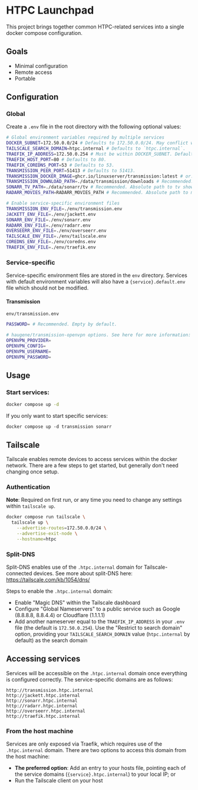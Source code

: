 # HTPC Launchpad
This project brings together common HTPC-related services into a single docker compose configuration.

## Goals
- Minimal configuration
- Remote access
- Portable

## Configuration
### Global
Create a `.env` file in the root directory with the following optional values:
```sh
# Global environment variables required by multiple services
DOCKER_SUBNET=172.50.0.0/24 # Defaults to 172.50.0.0/24. May conflict with existing networks.
TAILSCALE_SEARCH_DOMAIN=htpc.internal # Defaults to `htpc.internal`.
TRAEFIK_IP_ADDRESS=172.50.0.254 # Must be within DOCKER_SUBNET. Defaults to 172.50.0.254.
TRAEFIK_HOST_PORT=80 # Defaults to 80.
TRAEFIK_COREDNS_PORT=53 # Defaults to 53.
TRANSMISSION_PEER_PORT=51413 # Defaults to 51413.
TRANSMISSION_DOCKER_IMAGE=ghcr.io/linuxserver/transmission:latest # or: `haugene/transmission-openvpn:latest` to use OpenVPN settings.
TRANSMISSION_DOWNLOAD_PATH=./data/transmission/downloads # Recommended. Absolute path to download directory.
SONARR_TV_PATH=./data/sonarr/tv # Recommended. Absolute path to tv shows directory.
RADARR_MOVIES_PATH=RADARR_MOVIES_PATH # Recommended. Absolute path to movies directory.

# Enable service-specific environment files
TRANSMISSION_ENV_FILE=./env/transmission.env
JACKETT_ENV_FILE=./env/jackett.env
SONARR_ENV_FILE=./env/sonarr.env
RADARR_ENV_FILE=./env/radarr.env
OVERSEERR_ENV_FILE=./env/overseerr.env
TAILSCALE_ENV_FILE=./env/tailscale.env
COREDNS_ENV_FILE=./env/coredns.env
TRAEFIK_ENV_FILE=./env/traefik.env
```

### Service-specific
Service-specific environment files are stored in the `env` directory. Services with default environment variables will also have a `{service}.default.env` file which should not be modified.

#### Transmission
`env/transmission.env`
```sh
PASSWORD= # Recommended. Empty by default.

# haugene/transmission-openvpn options. See here for more information: https://haugene.github.io/docker-transmission-openvpn/
OPENVPN_PROVIDER=
OPENVPN_CONFIG=
OPENVPN_USERNAME=
OPENVPN_PASSWORD=
```

## Usage
### Start services:
```sh
docker compose up -d
```

If you only want to start specific services:
```
docker compose up -d transmission sonarr
```

## Tailscale
Tailscale enables remote devices to access services within the docker network. There are a few steps to get started, but generally don't need changing once setup.
### Authentication
**Note**: Required on first run, or any time you need to change any settings within `tailscale up`.
```sh
docker compose run tailscale \
  tailscale up \
    --advertise-routes=172.50.0.0/24 \
    --advertise-exit-node \
    --hostname=htpc
```

### Split-DNS
Split-DNS enables use of the `.htpc.internal` domain for Tailscale-connected devices. See more about split-DNS here: https://tailscale.com/kb/1054/dns/

Steps to enable the `.htpc.internal` domain:
- Enable "Magic DNS" within the Tailscale dashboard
- Configure "Global Nameservers" to a public service such as Google (8.8.8.8, 8.8.4.4) or Cloudflare (1.1.1.1)
- Add another nameserver equal to the `TRAEFIK_IP_ADDRESS` in your `.env` file (the default is `172.50.0.254`). Use the "Restrict to search domain" option, providing your `TAILSCALE_SEARCH_DOMAIN` value (`htpc.internal` by default) as the search domain

## Accessing services
Services will be accessible on the `.htpc.internal` domain once everything is configured correctly. The service-specific domains are as follows:
```
http://transmission.htpc.internal
http://jackett.htpc.internal
http://sonarr.htpc.internal
http://radarr.htpc.internal
http://overseerr.htpc.internal
http://traefik.htpc.internal
```

### From the host machine
Services are only exposed via Traefik, which requires use of the `.htpc.internal` domain. There are two options to access this domain from the host machine:
- **The preferred option**: Add an entry to your hosts file, pointing each of the service domains (`{service}.htpc.internal`) to your local IP; or
- Run the Tailscale client on your host
